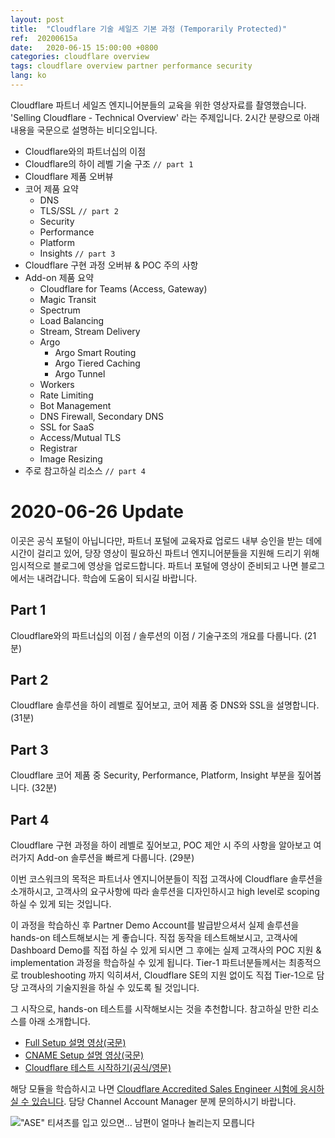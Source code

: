 ```yaml
---
layout: post
title:  "Cloudflare 기술 세일즈 기본 과정 (Temporarily Protected)"
ref:  20200615a
date:   2020-06-15 15:00:00 +0800
categories: cloudflare overview
tags: cloudflare overview partner performance security
lang: ko
---
```


Cloudflare 파트너 세일즈 엔지니어분들의 교육을 위한 영상자료를 촬영했습니다. 'Selling Cloudflare - Technical Overview' 라는 주제입니다. 2시간 분량으로 아래 내용을 국문으로 설명하는 비디오입니다. 

- Cloudflare와의 파트너십의 이점
- Cloudflare의 하이 레벨 기술 구조 `// part 1`
- Cloudflare 제품 오버뷰
- 코어 제품 요약
   - DNS
   - TLS/SSL `// part 2`
   - Security
   - Performance
   - Platform
   - Insights `// part 3`
- Cloudflare 구현 과정 오버뷰 & POC 주의 사항
- Add-on 제품 요약
   - Cloudflare for Teams (Access, Gateway)
   - Magic Transit
   - Spectrum
   - Load Balancing
   - Stream, Stream Delivery
   - Argo
      - Argo Smart Routing
      - Argo Tiered Caching
      - Argo Tunnel
   - Workers
   - Rate Limiting
   - Bot Management
   - DNS Firewall, Secondary DNS
   - SSL for SaaS
   - Access/Mutual TLS
   - Registrar
   - Image Resizing
- 주로 참고하실 리소스 `// part 4`

<!--
2시간이 훌쩍 넘는 비디오라 쉬는 시간 없이 한 번에 달리시면 자장가가 될까 염려되어 (시원스쿨의 스킬을 참고하여) 30분정도씩 잘랐습니다. 구현/설정까지는 다루지 않지만 Cloudflare 세일즈를 시작하실 때 필요한 기본 지식을 최대한 다 설명드린다는 생각으로 촬영했습니다. 비디오와 자료는 파트너사에만 배포가 가능하기에, Cloudflare 리셀러/Tier-1 파트너께서는 발급받으신 계정으로 파트너 포털에 접속하셔서 학습하실 수 있습니다.

파트너사 엔지니어분들께서는 해당 모듈을 학습하시고, [Cloudflare Accredited Sales Engineer 시험에 응시해 보세요](https://blog.cloudflare.com/empowering-our-customers-and-service-partners/). 합격하시면 다소 기분이 좋아지는 인증서와 부상이 주어집니다. 저희 회사도 언젠가는 시스코처럼 풍요로운 자격증 비즈니스(?)가 생겼으면 하는 꿈을 제가 개인적으로 늘 꾸고 있답니다. 아직 프로그램 초창기라 따기 어렵지 않으니, 사냥하세요!

!["ASE" 티셔츠를 입고 있으면... 남편이 얼마나 놀리는지 모릅니다](https://blog-cloudflare-com-assets.storage.googleapis.com/2020/04/image-2.png)

고객사 용으로도 국문 비디오나 국문 자료를 더 만들고 싶은 마음은 늘 한결같은데, 하루가 24시간밖에 없어 생각처럼 못하고 있습니다. 만일 저희 고객사 담당자분이시고 이 글을 우연히 발견하셨다면 이 비디오는 고객사에 나가는 자료는 아니니 너른 이해 부탁드립니다. 그러나 나열된 특정 제품이나 주제에 대해 궁금하신 경우, 엔터프라이즈 계정 담당 팀에게 문의해 주시면 제 동료분들께서 친절하게 도와주실 것입니다.
-->

# 2020-06-26 Update

이곳은 공식 포털이 아닙니다만, 파트너 포털에 교육자료 업로드 내부 승인을 받는 데에 시간이 걸리고 있어, 당장 영상이 필요하신 파트너 엔지니어분들을 지원해 드리기 위해 임시적으로 블로그에 영상을 업로드합니다. 파트너 포털에 영상이 준비되고 나면 블로그에서는 내려갑니다. 학습에 도움이 되시길 바랍니다.

## Part 1

<stream src="642b534cb3fef1aeb9defec30cf74bb8" controls preload></stream>
<script data-cfasync="false" defer type="text/javascript" src="https://embed.videodelivery.net/embed/r4xu.fla9.latest.js?video=642b534cb3fef1aeb9defec30cf74bb8"></script>

Cloudflare와의 파트너십의 이점 / 솔루션의 이점 / 기술구조의 개요를 다룹니다. (21분)

## Part 2

<stream src="fde8bf6a3d4d49f3baa7951b5190a3bf" controls preload></stream>
<script data-cfasync="false" defer type="text/javascript" src="https://embed.videodelivery.net/embed/r4xu.fla9.latest.js?video=fde8bf6a3d4d49f3baa7951b5190a3bf"></script>

Cloudflare 솔루션을 하이 레벨로 짚어보고, 코어 제품 중 DNS와 SSL을 설명합니다. (31분)

## Part 3

<stream src="2c53aecfd09a384450479096718bdfe8" controls preload></stream>
<script data-cfasync="false" defer type="text/javascript" src="https://embed.videodelivery.net/embed/r4xu.fla9.latest.js?video=2c53aecfd09a384450479096718bdfe8"></script>

Cloudflare 코어 제품 중 Security, Performance, Platform, Insight 부분을 짚어봅니다. (32분)

## Part 4

<stream src="892c0d8a88e7913e27277cc7828b8247" controls preload></stream>
<script data-cfasync="false" defer type="text/javascript" src="https://embed.videodelivery.net/embed/r4xu.fla9.latest.js?video=892c0d8a88e7913e27277cc7828b8247"></script>

Cloudflare 구현 과정을 하이 레벨로 짚어보고, POC 제안 시 주의 사항을 알아보고 여러가지 Add-on 솔루션을 빠르게 다룹니다. (29분) 

이번 코스워크의 목적은 파트너사 엔지니어분들이 직접 고객사에 Cloudflare 솔루션을 소개하시고, 고객사의 요구사항에 따라 솔루션을 디자인하시고 high level로 scoping 하실 수 있게 되는 것입니다. 

이 과정을 학습하신 후 Partner Demo Account를 발급받으셔서 실제 솔루션을 hands-on 테스트해보시는 게 좋습니다. 직접 동작을 테스트해보시고, 고객사에 Dashboard Demo를 직접 하실 수 있게 되시면 그 후에는 실제 고객사의 POC 지원 & implementation 과정을 학습하실 수 있게 됩니다. Tier-1 파트너분들께서는 최종적으로 troubleshooting 까지 익히셔서, Cloudflare SE의 지원 없이도 직접 Tier-1으로 담당 고객사의 기술지원을 하실 수 있도록 될 것입니다.

그 시작으로, hands-on 테스트를 시작해보시는 것을 추천합니다. 참고하실 만한 리소스를 아래 소개합니다.

- [Full Setup 설명 영상(국문)](/cloudflare/onboarding/2020/04/20/hello-world-ko.html)
- [CNAME Setup 설명 영상(국문)](https://youtu.be/PEVbptIL38U)
- [Cloudflare 테스트 시작하기(공식/영문)](https://support.cloudflare.com/hc/en-us/articles/360037345072-Getting-Started-with-Cloudflare-Video-Tutorials)

해당 모듈을 학습하시고 나면 [Cloudflare Accredited Sales Engineer 시험에 응시하실 수 있습니다](https://blog.cloudflare.com/empowering-our-customers-and-service-partners/). 담당 Channel Account Manager 분께 문의하시기 바랍니다.

!["ASE" 티셔츠를 입고 있으면... 남편이 얼마나 놀리는지 모릅니다](https://blog-cloudflare-com-assets.storage.googleapis.com/2020/04/image-2.png)
